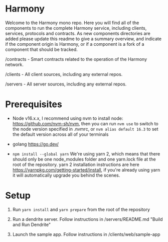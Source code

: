 # Harmony

Welcome to the Harmony mono repo. Here you will find all of the components to run the complete Harmony service, including clients, services, protocols and contracts. As new components directories are added please update this readme to give a summary overview, and indicate if the component origin is Harmony, or if a component is a fork of a component that should be tracked.


/contracts - Smart contracts related to the operation of the Harmony network.

/clients - All client sources, including any external repos.

/servers - All server sources, including any external repos.

# Prerequisites 

- Node v16.x.x, I recommend using nvm to install node: https://github.com/nvm-sh/nvm, then you can run `nvm use` to switch to the node version specified in .nvmrc, or `nvm alias default 16.3` to set the default version across all of your terminals

- golang https://go.dev/

- `npm install --global yarn` We're using yarn 2, which means that there should only be one node_modules folder and one yarn.lock file at the root of the repository. yarn 2 installation instructions are here https://yarnpkg.com/getting-started/install, if you're already using yarn it will automatically upgrade you behind the scenes.


# Setup

1. Run `yarn install` and `yarn prepare` from the root of the repository

2) Run a dendrite server. Follow instructions in /servers/README.md "Build and Run Dendrite"

3) Launch the sample app. Follow instructions in /clients/web/sample-app